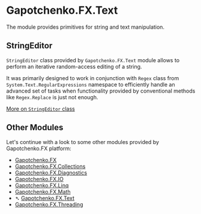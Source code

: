 ﻿# Gapotchenko.FX.Text

The module provides primitives for string and text manipulation.

## StringEditor

`StringEditor` class provided by `Gapotchenko.FX.Text` module allows to perform an iterative random-access editing of a string.

It was primarily designed to work in conjunction with `Regex` class from `System.Text.RegularExpressions` namespace to efficiently handle an advanced set of tasks
when functionality provided by conventional methods like `Regex.Replace` is just not enough.

[More on `StringEditor` class](StringEditor.md#one-shot-editing-operations)

## Other Modules

Let's continue with a look to some other modules provided by Gapotchenko.FX platform:

- [Gapotchenko.FX](../Gapotchenko.FX)
- [Gapotchenko.FX.Collections](../Gapotchenko.FX.Collections)
- [Gapotchenko.FX.Diagnostics](../Gapotchenko.FX.Diagnostics.CommandLine)
- [Gapotchenko.FX.IO](../Gapotchenko.FX.IO)
- [Gapotchenko.FX.Linq](../Gapotchenko.FX.Linq)
- [Gapotchenko.FX.Math](../Gapotchenko.FX.Math)
- &#x27B4; [Gapotchenko.FX.Text](../Gapotchenko.FX.Text)
- [Gapotchenko.FX.Threading](../Gapotchenko.FX.Threading)
